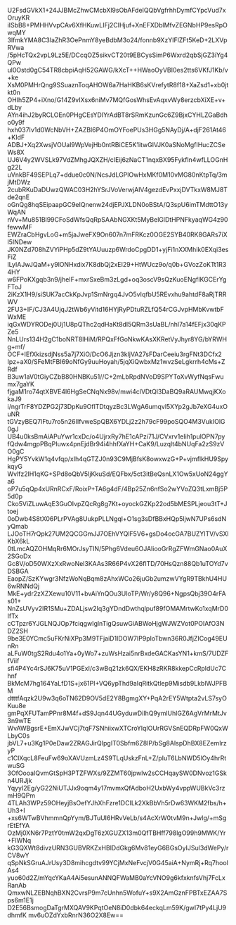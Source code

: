 U2FsdGVkX1+24JJBMcZhwCMcbXl9sObAFdeIQQbVgfrhhDymfCYpcVud7xOruyKR
iISbB8+PMHHVvpCAv6XfHKuwLIFj2CIHjuf+XnEFXDblMfvZEGNbHP9esRpOwqMY
3lfmkYMA8C3laZhR3OePnmY8yeBdbM3o24/fonnb9XzYIFlZFt5KeD+2LXVpRVwa
/5pHcTQx2vpL9Lz5E/DCcqOZ5sikvCT20t9EBCysSimP6Wxrd2qbSjGZ3iYg4QPw
ul0Ostd0gC54TR8cbpiAqH52GAWG/kXcT++HWaoOyVBI0es2tts6VKfJ1Kb/v+ke
XsM0PMHrQng9SSuaznToqAHOW6a7HaHKB6sKVrefytR8f18+XaZsd1+xb0jtkt0n
OHIh5ZP4+iXno/G14Z9vIXsx6niMv7MQfGosWhsEvAqxvWy8erzcbXiXE+v+dLby
AYn4ihJ2byRCLOEn0PHgCEsYDIYrAdBT8rSRmKzunGc6Z9BjxCYHLZGaBdho0y9f
hxh037Iv1d0WcNbVH+ZAZBl6P4OmOYFoePUs3HGg5NAyDj/A+djF261At46+KIdF
ADBJ+Xq2XwsjVOUal9WpVejHb0ntRBiCE5K1itwGlVJK0aSNoMgfIHucZCSeWs8X
UJ6V4y2WVSLk97VdZMhgJQXZH/cIEij6zNaCT1nqxBX95Fykfln4wfLLOGnHg22L
uVnkBF49SEPLq7+ddue0c0N/NcsJdLGPlOwHxMKf0M10vMG80nKtpTq/3mjMtDWz
2cubRKuDaDUwzQWAC03H2hYSrJVoVerwjAlV4gezdEvPxxjDVTkxW8MJ8Tde2qnE
oGnQg8hqSEipaapGC9eIQnenw24djEPJXLDN0oBStA/Q3spU6imTMdttO13yWqAN
nVv+Mu851Bl99CFoSdWfsQqRpSAAbNGXKt5MyBelGlDtHPNFkyaqWG4z90fewwMF
EWZraCbHgvLoG+m5jaJweFX9On607n7mFRKcz0OGE2SYB40RK8GARs7iXl5INDew
JK0NZd708hZVYiPHp5dZ9tYAUuuzp6WrdoCpgDD1+yjFi1nXXMhik0EXqi3esFiZ
lLyIAJwJQaM+y9lONHxdix7K8dbQj2xEI29+HtWUcz9o/q0b+GVozZoKTt1R34HY
w6FPoKXgqb3n9/jheIF+mxrSxeBm3zLgd+oq3oscV9sQzKuoENgfIKGCErYgFToJ
2iKzX1H9/siSUK7acCkKpJvp1SmNrgq4JvO5vIqfbU5REvxhu9ahtdF8aRjTRRWV
2FU3+IF/CJ3A4UjqJ2tWb6yVitd16HYjRyPDtuRZLfQ54rCGJvpHMbKvwtbFWxME
iqGxWDYRODej0Uj1U8pQThc2qdHaKt8dl5QRm3sUaBL/nhl7a14fEFjx30qKPZe5
NnLUrs134H2gC1boNRT8lHiM/RPQxFfGoNkwKAsXKRetVyJhyr8YG/bYRWHg+mf/
OCF+IEfXkizsdjNss5a7j7XiO/DcO6Jjzn3kIjVA27sFDarCeeiu3rgFNt3DCfx2
Ipz+aX0/SFeMtFBI69oNfGy9uuHoyah/5jqXiQwbxMz1wvzSeLgkrrh4cMs+ZRdf
B3uw1aV0tGiyCZbB80HNBKu51//C+2mLbRpdNVoD9SPYToXvWyfNqsFwumx7gaYK
fjgaM1ro74qtXBVE4l6HgSeCNqNx98v/mwi4clVDtQl3DaBQ9aRAUMwqjKXokaJ9
i/ngrTrF8YDZPG2j73DpKu9OflTDtqyzBc3LWgA6umqvl5XYp2gJb7eXG4uxOuNR
tGVzyBEQ7lFtu7ro5n26IIfvweSpQBX6YDLj2z2h79cF99poSQO4M3VukIOlG0gJ
UB4u0ksBmAiAPuYwr1cxDc/o4UjrxRy7hE1cAPzi71J/CVxrv1eIih1pulOPN7py
fQdw4mgpPBqPIuwx4pnEjdBr94i4hhfXaYH+CaK9/Luzqlt4bNUqFa2zS9zVO0gC
HgPY5YvkW1q4vfqp/xIh4qGTZJ0n93C9MjBfsK8owxwzG+P+vjmflkHU9SpykqyG
Wvlfz2lH1qKG+SPd8oQbV5IjKkuSd/EQFbx/5ct3itBeQsnLX1Ow5xUoN24ggYa6
oP7u5qQp4xURnRCxF/RoixP+TA6g4dF/4Bp25Zn6nfSo2wYVoZQ3tLxmBj5P5d0p
Cko5ViZLuwAqE3GuOIvpZQcRg8g7Kt+oyockGZKp22od5bMESPLjeou3tT+Jtoej
0oDwb4S8tX06PLrPVAg8UukpPLLNgql+O1sg3sDfBBxHQp5ljwN7UPs6sdNyQmab
LJOoTH7rQpk27UM2QCGGmJJ7OEhVYQlF5V6+gsDo4ocGA7BUZYlTV/vSXlKbX6kL
0tLmcAQZOHMqRr6MOrJsyTIN/5Phg6Vdeu6OJAliooGrRgZFWmGNao0AuX2SGoDx
Gc8V/oD50WXzXxRwoNel3KAAs3R66P4vX26flTD/70HsQzn88Qb1uTOYd7vDSBGA
EaopZ/SzKYwgr3NfzWoNqBqm8zAhxWCo26juGb2umzwVYgR9TBkhU4HU6wRNNdQj
MkE+ydr2zXZXewu10V11+bvAiYnQOu3UIoTP/Wr/y8Q96+NgpsQbj39O4rFAs01+
NnZsUVyv2IR1SMu+ZDALjsw2Iq3gYDndDwthqlpuf89fOMAMrtwKo1xqMrD0IfTx
cCTpzr6YJGLNQJOp7fciqgwIglnTigQsuwGiABWoHjgWJWZVot0POIAfO3NDZ2SH
9be3E0YCmc5uFKrNiXPp3M9TFjaiD1IDOW7IP9ploTbwn36R0JfjZICog49EUnRn
aLFuW0tgS2Rdu4o1Ya+0yWo7+zuWsHzai5nrBxdeGACKasYN1+kmS/7UDZFfViif
sfi4P4Yc4rSJ6K75uV1PGExI/c3wBq21zk6QX/EKH8zRKR8kkepCcRpldUc7Chnf
BkMcM7hg164YaLfD1S+jx61PI+VQ6ypThd9aIqRitkQtlep9Misdb9LkblWJPFBM
dtttfAqzk2U9w3q6oTN62D9OV5dE2Y8BgmgXY+PqA2rEY5Wtpta2vLS7syOKuu8e
gmPqXFUTamPPnr8M4f+dS9Jqn44UGyduwDiIhQ9ymlUhlGZ6AgVrMrMtJv3n9wTE
WvAWBgsrE+EmXJwVCj7tqF7SNhiixwXTCroYlqIOUrRGVSnEQDRpFW0QxWLbyC0s
jbVL7+u3Kg1P0eDaw2ZRAGJirQIpgIT0Sbfm6Z8lP/bSg8AIspDhBX8EZemIrzyP
c1ClXqcL8FeuFw69oXAVUzmLz4S9TLqUskzFnL+Z/pIuT6LbNWD5lOy4hrRtwuSG
3OfOooaIQvmGtSpH3PTZFWXs/9ZZMT60jpwlw2sCCHqaySW0DNvoz1GSkn4URJjk
YqyyI2Eg/yG22NiUTJJx9oqm4y17mvmxQfAdboH2UxbWy4vppWUBkVc3rzmH9QPm
4TLAh3WPz59OHeyjBsOefYJhXhFzre1DCILk2XkBbVh5rDw63WKM2fbs/h+Uh3+I
+xs6WTwBVhmmnQpYym/BJTuUI6HRvVeLb/s4AcXrW0tvM9n+Jwlg/+mSgrEtEfYA
OzMj0XN6r7PztY0tmW2qxDgT6zXGUZX13m0QfTBHff798lgO99h9MWK/Yr+FlWNq
kG3QXWt8divzURN3GUBVRKZxHBlDdGkg6Mv81eyG6BGsOyIJSul3dWePy/rCV8wY
qSpNkSGruAJrUsy3D8mihcgdtv99YCjMxNeFvcjV0G45aiA+NymRj+Rq7hooIAs4
yuo60d2Z/mYqcYKaA4Ai5esunANNQFWaMB0aYcVNO9g6kfxknfsVhj7FcLxRanAb
QmxwNLZEBNqhBXN2CvrsP9m7cUnhn5WofuY+s9X2AmGznFPBTxEZAA7Sps6m1E1j
D2E56BsmogDaTgrMXQAV9KPqtOeN8iD0dbk64eckqLm59K/gwI7tPy4LjU9dhmfK
mv6uOZdYxbRnrN36O2X8Ew==

